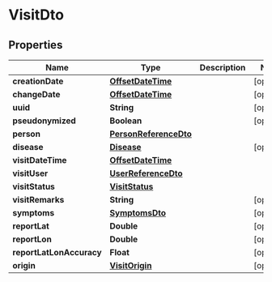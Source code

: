 # VisitDto

## Properties
Name | Type | Description | Notes
------------ | ------------- | ------------- | -------------
**creationDate** | [**OffsetDateTime**](OffsetDateTime.md) |  |  [optional]
**changeDate** | [**OffsetDateTime**](OffsetDateTime.md) |  |  [optional]
**uuid** | **String** |  |  [optional]
**pseudonymized** | **Boolean** |  |  [optional]
**person** | [**PersonReferenceDto**](PersonReferenceDto.md) |  | 
**disease** | [**Disease**](Disease.md) |  |  [optional]
**visitDateTime** | [**OffsetDateTime**](OffsetDateTime.md) |  | 
**visitUser** | [**UserReferenceDto**](UserReferenceDto.md) |  | 
**visitStatus** | [**VisitStatus**](VisitStatus.md) |  | 
**visitRemarks** | **String** |  |  [optional]
**symptoms** | [**SymptomsDto**](SymptomsDto.md) |  |  [optional]
**reportLat** | **Double** |  |  [optional]
**reportLon** | **Double** |  |  [optional]
**reportLatLonAccuracy** | **Float** |  |  [optional]
**origin** | [**VisitOrigin**](VisitOrigin.md) |  |  [optional]

